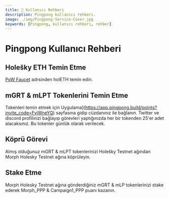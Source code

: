 ```yaml
---
title: 👤 Kullanıcı Rehberi
description: Pingpong kullanıcı rehberi.
image: ./img/Pingpong-Service-Cover.jpg
keywords: [Pingpong, kullanıcı rehberi, rehber]
---
```


# Pingpong Kullanıcı Rehberi

## Holešky ETH Temin Etme

[PoW Faucet](https://holesky-faucet.pk910.de) adrsinden holETH temin edin.

## mGRT & mLPT Tokenlerini Temin Etme

Tokenleri temin etmek için Uygulama](https://app.pingpong.build/points?invite_code=FvjWneYQ) sayfasına gidip cüzdanınız ile bağlanın. Twitter ve discord profilinizi bağlayıp görevleri yaptığınızda her bir tokenden 25'er adet alacaksınız. Bu tokenler günlük olarak verilecek. 

## Köprü Görevi

Almış olduğunuz mGRT & mLPT tokenlerinizi Holešky Testnet ağından Morph Holesky Testnet ağına köprüleyin.

## Stake Etme

Morph Holesky Testnet ağına gönderdiğiniz mGRT & mLP tokenlerinizi stake ederek Morph_PPP & Campaign1_PPP puanı kazanın.

